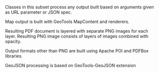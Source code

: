 
Classes in this subset process any output built based on arguments 
given as URL parameter or JSON spec.

Map output is built with GeoTools MapContent and renderers.
  
Resulting PDF document is layered with separate PNG images for each layer.
Resulting PNG image consists of layers of images combined with opacity.

Output formats other than PNG are built using Apache POI and PDFBox libraries.

GeoJSON processing is based on GeoTools-GeoJSON extension

